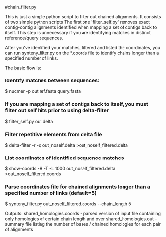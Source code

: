 #chain_filter.py

This is just a simple python script to filter out chained alignments. It consists of two simple python scripts
The first one 'filter_self.py' removes exact contig-contig alignments identified when mapping a set of contigs back to itself.
This step is unnecessary if you are identifying matches in distinct reference/query sequences.

After you've identified your matches, filtered and listed the coordinates, you can run synteny_filter.py on the *.coords file
to identify chains longer than a specified number of links.

The basic flow is:

### Identify matches between sequences:
$ nucmer -p out ref.fasta query.fasta

### If you are mapping a set of contigs back to itself, you must filter out self hits prior to using delta-filter
$ filter_self.py out.delta

### Filter repetitive elements from delta file
$ delta-filter -r -q out_noself.delta >out_noself_filtered.delta

### List coordinates of identified sequence matches
$ show-coords -H -T -L 1000 out_noself_filtered.delta >out_noself_filtered.coords

### Parse coordinates file for chained alignments longer than a specified number of links (default=5)
$ synteny_filter.py out_noself_filtered.coords --chain_length 5


Outputs:
shared_homologies.coords - parsed version of input file containing only homologies of certain chain length and over
shared_homologies.out - summary file listing the number of bases / chained homologies for each pair of alignments
